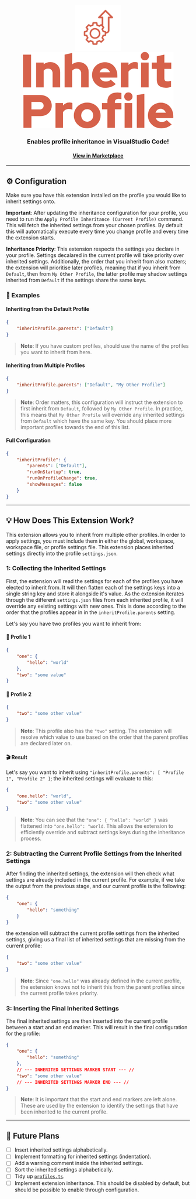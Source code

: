 <p align="center"><img width="25%" src="branding/icon_1024.png"/><img src="branding/name.png"/></p>
<h3 align="center">Enables profile inheritance in VisualStudio Code!</h3>
<h4 align="center"><a href="https://marketplace.visualstudio.com/items?itemName=alexthomson.inherit-profile" target="_blank">View in Marketplace</a></h3>
<hr>

## ⚙️ Configuration
Make sure you have this extension installed on the profile you would like to
inherit settings onto.

__Important__: After updating the inheritance configuration for your profile,
you need to run the `Apply Profile Inheritance (Current Profile)` command. This
will fetch the inherited settings from your chosen profiles. By default this
will automatically execute every time you change profile and every time the
extension starts.

__Inheritance Priority__: This extension respects the settings you declare in your profile. Settings decalared in the current profile will take priority over inherited settings. Additionally, the order that you inherit from also matters; the extension will prioritise later profiles, meaning that if you inherit from `Default`, then from `My Other Profile`, the latter profile may shadow settings inherited from `Default` if the settings share the same keys.

### 📝 Examples
#### Inheriting from the Default Profile
```json
{
    "inheritProfile.parents": ["Default"]
}
```
> __Note__: If you have custom profiles, should use the name of the profiles you want to inherit from here.

#### Inheriting from Multiple Profiles
```json
{
    "inheritProfile.parents": ["Default", "My Other Profile"]
}
```
> __Note__: Order matters, this configuration will instruct the extension to first inherit from `Default`, followed by `My Other Profile`. In practice, this means that `My Other Profile` will override any inherited settings from `Default` which have the same key. You should place more important profiles towards the end of this list.

#### Full Configuration
```json
{
    "inheritProfile": {
        "parents": ["Default"],
        "runOnStartup": true,
        "runOnProfileChange": true,
        "showMessages": false
    }
}
```

---

## 💡 How Does This Extension Work?
This extension allows you to inherit from multiple other profiles. In order to apply settings, you must include them in either the global, workspace, workspace file, or profile settings file. This extension places inherited settings directly into the profile `settings.json`.

### 1: Collecting the Inherited Settings
First, the extension will read the settings for each of the profiles you have elected to inherit from. It will then flatten each of the settings keys into a single string key and store it alongside it's value. As the extension iterates through the different `settings.json` files from each inherited profile, it will override any existing settings with new ones. This is done according to the order that the profiles appear in in the `inheritProfile.parents` setting.

Let's say you have two profiles you want to inherit from:

#### 📝 Profile 1
```json
{
    "one": {
        "hello": "world"
    },
    "two": "some value"
}
```

#### 📝 Profile 2
```json
{
    "two": "some other value"
}
```
> __Note__: This profile also has the `"two"` setting. The extension will resolve which value to use based on the order that the parent profiles are declared later on.

#### 🎬 Result
Let's say you want to inherit using `"inheritProfile.parents": [ "Profile 1", "Profile 2" ]`; the inherited settings will evaluate to this:
```json
{
    "one.hello": "world",
    "two": "some other value"
}
```
> __Note__: You can see that the `"one": { "hello": "world" }` was flattened into `"one.hello": "world`. This allows the extension to efficiently override and subtract settings keys during the inheritance process.

### 2: Subtracting the Current Profile Settings from the Inherited Settings
After finding the inherited settings, the extension will then check what settings are already included in the current profile. For example, if we take the output from the previous stage, and our current profile is the following:
```json
{
    "one": {
        "hello": "something"
    }
}
```
the extension will subtract the current profile settings from the inherited settings, giving us a final list of inherited settings that are missing from the current profile:
```json
{
    "two": "some other value"
}
```
> __Note__: Since `"one.hello"` was already defined in the current profile, the extension knows not to inherit this from the parent profiles since the current profile takes priority.

### 3: Inserting the Final Inherited Settings
The final inherited settings are then inserted into the current profile between a start and an end marker. This will result in the final configuration for the profile:
```json
{
    "one": {
        "hello": "something"
    },
    // --- INHERITED SETTINGS MARKER START --- //
    "two": "some other value"
    // --- INHERITED SETTINGS MARKER END --- //
}
```
> __Note__: It is important that the start and end markers are left alone. These are used by the extension to identify the settings that have been inherited to the current profile.

---

## 🎯 Future Plans
- [ ] Insert inherited settings alphabetically.
- [ ] Implement formatting for inherited settings (indentation).
- [ ] Add a warning comment inside the inherited settings.
- [ ] Sort the inherited settings alphabetically.
- [ ] Tidy up [`profiles.ts`](src/profiles.ts).
- [ ] Implement extension inheritance. This should be disabled by default, but
  should be possible to enable through configuration.
